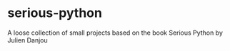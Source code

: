# serious-python
A loose collection of small projects based on the book Serious Python by Julien Danjou
